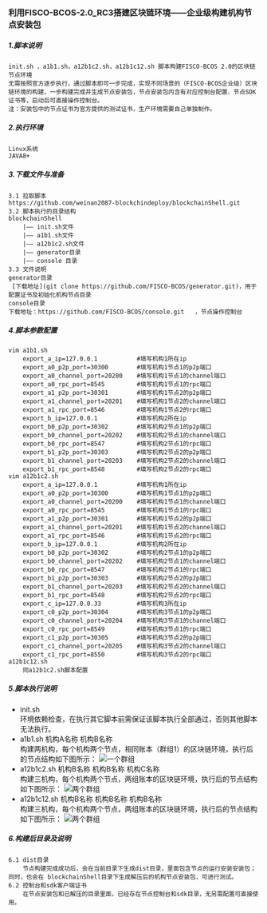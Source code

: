 ### 利用FISCO-BCOS-2.0_RC3搭建区块链环境——企业级构建机构节点安装包

##### 1.脚本说明
    init.sh ，a1b1.sh，a12b1c2.sh，a12b1c12.sh 脚本构建FISCO-BCOS 2.0的区块链节点环境
    无需按照官方逐步执行，通过脚本即可一步完成，实现不同场景的（FISCO-BCOS企业级）区块链环境的构建，一步构建完成并生成节点安装包，节点安装包内含有对应控制台配置、节点SDK证书等，启动后可直接操作控制台。
    注：安装包中的节点证书为官方提供的测试证书，生产环境需要自己单独制作。
##### 2.执行环境
    Linux系统
    JAVA8+
##### 3.下载文件与准备
    3.1 拉取脚本
    https://github.com/weinan2087-blockchindeploy/blockchainShell.git
    3.2 脚本执行的目录结构
    blockchainShell
        |—— init.sh文件
        |—— a1b1.sh文件
        |—— a12b1c2.sh文件
        |—— generator目录
        |—— console 目录
    3.3 文件说明
    generator目录
     [下载地址](git clone https://github.com/FISCO-BCOS/generator.git)，用于配置证书及初始化机构节点目录
    console目录
    下载地址：https://github.com/FISCO-BCOS/console.git   ，节点操作控制台

##### 4.脚本参数配置
    vim a1b1.sh
        export_a_ip=127.0.0.1           #填写机构1所在ip
        export_a0_p2p_port=30300        #填写机构1节点1的p2p端口
        export_a0_channel_port=20200    #填写机构1节点1的channel端口
        export_a0_rpc_port=8545         #填写机构1节点1的rpc端口
        export_a1_p2p_port=30301        #填写机构1节点2的p2p端口
        export_a1_channel_port=20201    #填写机构1节点2的channel端口
        export_a1_rpc_port=8546         #填写机构1节点2的rpc端口
        export_b_ip=127.0.0.1           #填写机构2所在ip
        export_b0_p2p_port=30302        #填写机构2节点1的p2p端口
        export_b0_channel_port=20202    #填写机构2节点1的channel端口
        export_b0_rpc_port=8547         #填写机构2节点1的rpc端口
        export_b1_p2p_port=30303        #填写机构2节点2的p2p端口
        export_b1_channel_port=20203    #填写机构2节点2的channel端口
        export_b1_rpc_port=8548         #填写机构2节点2的rpc端口
    vim a12b1c2.sh
        export_a_ip=127.0.0.1           #填写机构1所在ip
        export_a0_p2p_port=30300        #填写机构1节点1的p2p端口
        export_a0_channel_port=20200    #填写机构1节点1的channel端口
        export_a0_rpc_port=8545         #填写机构1节点1的rpc端口
        export_a1_p2p_port=30301        #填写机构1节点2的p2p端口
        export_a1_channel_port=20201    #填写机构1节点2的channel端口
        export_a1_rpc_port=8546         #填写机构1节点2的rpc端口
        export_b_ip=127.0.0.1           #填写机构2所在ip
        export_b0_p2p_port=30302        #填写机构2节点1的p2p端口
        export_b0_channel_port=20202    #填写机构2节点1的channel端口
        export_b0_rpc_port=8547         #填写机构2节点1的rpc端口
        export_b1_p2p_port=30303        #填写机构2节点2的p2p端口
        export_b1_channel_port=20203    #填写机构2节点2的channel端口
        export_b1_rpc_port=8548         #填写机构2节点2的rpc端口
        export_c_ip=127.0.0.33          #填写机构3所在ip    
        export_c0_p2p_port=30304        #填写机构3节点1的p2p端口
        export_c0_channel_port=20204    #填写机构3节点1的channel端口
        export_c0_rpc_port=8549         #填写机构3节点1的rpc端口
        export_c1_p2p_port=30305        #填写机构3节点2的p2p端口
        export_c1_channel_port=20205    #填写机构3节点2的channel端口
        export_c1_rpc_port=8550         #填写机构3节点2的rpc端口
    a12b1c12.sh 
        同a12b1c2.sh脚本配置
        
##### 5.脚本执行说明
* init.sh  
环境依赖检查，在执行其它脚本前需保证该脚本执行全部通过，否则其他脚本无法执行。
* a1b1.sh    机构A名称  机构B名称
<br>构建两机构，每个机构两个节点，相同账本（群组1）的区块链环境，执行后的节点结构如下图所示：
![一个群组](https://fisco-bcos-documentation.readthedocs.io/zh_CN/latest/_images/tutorial_step_1.png)
* a12b1c2.sh    机构B名称   机构B名称  机构C名称
<br>构建三机构，每个机构两个节点，两组账本的区块链环境，执行后的节点结构如下图所示：
![两个群组](https://fisco-bcos-documentation.readthedocs.io/zh_CN/latest/_images/tutorial_step_2.png)
* a12b1c12.sh    机构B名称  机构B名称  机构B名称
<br>构建三机构，每个机构两个节点，两组账本的区块链环境，执行后的节点结构如下图所示：
![两个群组](https://fisco-bcos-documentation.readthedocs.io/zh_CN/latest/_images/tutorial_step_3.png)
##### 6.构建后目录及说明
    6.1 dist目录 
        节点构建完成成功后，会在当前目录下生成dist目录，里面包含节点的运行安装安装包；同时，也会在 blockchainShell目录下生成解压后的机构节点安装包，可进行测试。
    6.2 控制台和sdk客户端证书
        在节点安装包和已解压的目录里面，已经存在节点控制台和sdk目录，无另需配置可直接使用。
